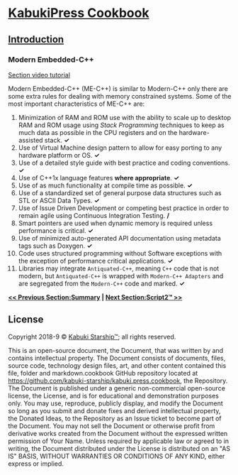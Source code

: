# [KabukiPress Cookbook](../readme.md)

## [Introduction](./readme.md)

### Modern Embedded-C++

[Section video tutorial](https://www.youtube.com/channel/UCS2vQG4gUE3vXWV_K9XScQw)

Modern Embedded-C++ (ME-C++) is similar to Modern-C++ only there are some extra rules for dealing with memory constrained systems. Some of the most important characteristics of ME-C++ are:

1. Minimization of RAM and ROM use with the ability to scale up to desktop RAM and ROM usage using *Stack Programming* techniques to keep as much data as possible in the CPU registers and on the hardware-assisted stack. **✓**
1. Use of Virtual Machine design pattern to allow for easy porting to any hardware platform or OS. **✓**
1. Use of a detailed style guide with best practice and coding conventions. **✓**
1. Use of C++1x language features **where appropriate**. **✓**
1. Use of as much functionality at compile time as possible. **✓**
1. Use of a standardized set of general purpose data structures such as STL or ASCII Data Types. **✓**
1. Use of Issue Driven Development or competing best practice in order to remain agile using Continuous Integration Testing. **/**
1. Smart pointers are used when dynamic memory is required unless performance is critical. **✓**
1. Use of minimized auto-generated API documentation using metadata tags such as Doxygen. **✓**
1. Code uses structured programming without Software exceptions with the exception of performance critical applications. **✓**
1. Libraries may integrate `Antiquated-C++`, meaning `C++` code that is not modern, but `Antiquated-C++` is wrapped with `Modern-C++ Adapters` and are segregated from the `Modern-C++` code and marked. **✓**

**[<< Previous Section:Summary](./summary.md) | [Next Section:Script2™ >>](../Script2™/readme.md)**

## License

Copyright 2018-9 © [Kabuki Starship™](https://kabukistarship.com); all rights reserved.

This is an open-source document, the Document, that was written by and contains intellectual property. The Document consists of documents, files, source code, technology design files, art, and other content contained this file, folder and markdown.cookbook GitHub repository located at <https://github.com/kabuki-starship/kabuki.press.cookbook>, the Repository. The Document is published under a generic non-commercial open-source license, the License, and is for educational and demonstration purposes only. You may use, reproduce, publicly display, and modify the Document so long as you submit and donate fixes and derived intellectual property, the Donated Ideas, to the Repository as an Issue ticket to become part of the Document. You may not sell the Document or otherwise profit from derivative works created from the Document without the expressed written permission of Your Name. Unless required by applicable law or agreed to in writing, the Document distributed under the License is distributed on an "AS IS" BASIS, WITHOUT WARRANTIES OR CONDITIONS OF ANY KIND, either express or implied.
